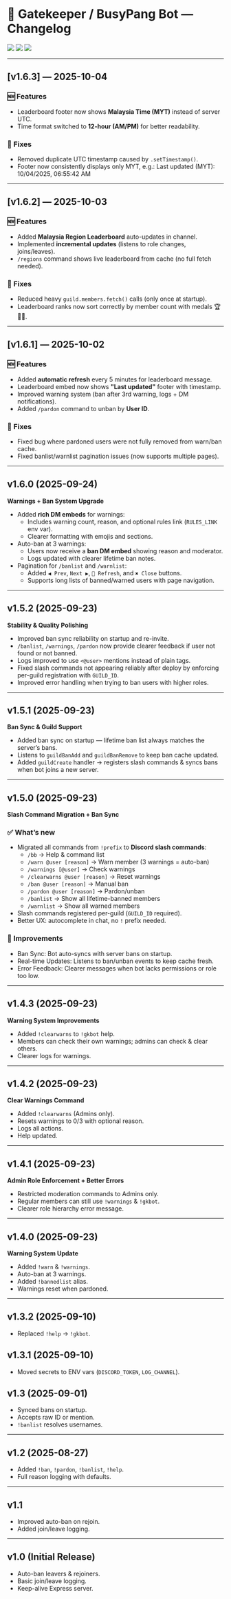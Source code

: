 # 📜 Gatekeeper / BusyPang Bot — Changelog

<p align="left">
  <img src="https://img.shields.io/badge/version-v1.6.1-blue?style=for-the-badge" />
  <img src="https://img.shields.io/badge/status-stable-brightgreen?style=for-the-badge" />
  <img src="https://img.shields.io/badge/license-MIT-lightgrey?style=for-the-badge" />
</p>

---

## [v1.6.3] — 2025-10-04  
### 🆕 Features  
- Leaderboard footer now shows **Malaysia Time (MYT)** instead of server UTC.  
- Time format switched to **12-hour (AM/PM)** for better readability.  

### 🔧 Fixes  
- Removed duplicate UTC timestamp caused by `.setTimestamp()`.  
- Footer now consistently displays only MYT, e.g.: Last updated (MYT): 10/04/2025, 06:55:42 AM

---

## [v1.6.2] — 2025-10-03  
### 🆕 Features  
- Added **Malaysia Region Leaderboard** auto-updates in channel.  
- Implemented **incremental updates** (listens to role changes, joins/leaves).  
- `/regions` command shows live leaderboard from cache (no full fetch needed).  

### 🔧 Fixes  
- Reduced heavy `guild.members.fetch()` calls (only once at startup).  
- Leaderboard ranks now sort correctly by member count with medals 🏆🥈🥉.  

---

## [v1.6.1] — 2025-10-02  
### 🆕 Features  
- Added **automatic refresh** every 5 minutes for leaderboard message.  
- Leaderboard embed now shows **"Last updated"** footer with timestamp.  
- Improved warning system (ban after 3rd warning, logs + DM notifications).  
- Added `/pardon` command to unban by **User ID**.  

### 🔧 Fixes  
- Fixed bug where pardoned users were not fully removed from warn/ban cache.  
- Fixed banlist/warnlist pagination issues (now supports multiple pages).  

--- 

## v1.6.0 (2025-09-24)  
**Warnings + Ban System Upgrade**

- Added **rich DM embeds** for warnings:
  - Includes warning count, reason, and optional rules link (`RULES_LINK` env var).
  - Clearer formatting with emojis and sections.
- Auto-ban at 3 warnings:
  - Users now receive a **ban DM embed** showing reason and moderator.
  - Logs updated with clearer lifetime ban notes.
- Pagination for `/banlist` and `/warnlist`:
  - Added `◀ Prev`, `Next ▶`, `🔄 Refresh`, and `✖ Close` buttons.
  - Supports long lists of banned/warned users with page navigation.

---

## v1.5.2 (2025-09-23)  
**Stability & Quality Polishing**

- Improved ban sync reliability on startup and re-invite.  
- `/banlist`, `/warnings`, `/pardon` now provide clearer feedback if user not found or not banned.  
- Logs improved to use `<@user>` mentions instead of plain tags.  
- Fixed slash commands not appearing reliably after deploy by enforcing per-guild registration with `GUILD_ID`.  
- Improved error handling when trying to ban users with higher roles.  

---

## v1.5.1 (2025-09-23)  
**Ban Sync & Guild Support**

- Added ban sync on startup — lifetime ban list always matches the server’s bans.  
- Listens to `guildBanAdd` and `guildBanRemove` to keep ban cache updated.  
- Added `guildCreate` handler → registers slash commands & syncs bans when bot joins a new server.  

---

## v1.5.0 (2025-09-23)  
**Slash Command Migration + Ban Sync**

### ✅ What’s new
- Migrated all commands from `!prefix` to **Discord slash commands**:
  - `/bb` → Help & command list  
  - `/warn @user [reason]` → Warn member (3 warnings = auto-ban)  
  - `/warnings [@user]` → Check warnings  
  - `/clearwarns @user [reason]` → Reset warnings  
  - `/ban @user [reason]` → Manual ban  
  - `/pardon @user [reason]` → Pardon/unban  
  - `/banlist` → Show all lifetime-banned members  
  - `/warnlist` → Show all warned members  
- Slash commands registered per-guild (`GUILD_ID` required).  
- Better UX: autocomplete in chat, no `!` prefix needed.  

### 🔄 Improvements
- Ban Sync: Bot auto-syncs with server bans on startup.  
- Real-time Updates: Listens to ban/unban events to keep cache fresh.  
- Error Feedback: Clearer messages when bot lacks permissions or role too low.  

---

## v1.4.3 (2025-09-23)  
**Warning System Improvements**
- Added `!clearwarns` to `!gkbot` help.  
- Members can check their own warnings; admins can check & clear others.  
- Clearer logs for warnings.  

---

## v1.4.2 (2025-09-23)  
**Clear Warnings Command**
- Added `!clearwarns` (Admins only).  
- Resets warnings to 0/3 with optional reason.  
- Logs all actions.  
- Help updated.  

---

## v1.4.1 (2025-09-23)  
**Admin Role Enforcement + Better Errors**
- Restricted moderation commands to Admins only.  
- Regular members can still use `!warnings` & `!gkbot`.  
- Clearer role hierarchy error message.  

---

## v1.4.0 (2025-09-23)  
**Warning System Update**
- Added `!warn` & `!warnings`.  
- Auto-ban at 3 warnings.  
- Added `!bannedlist` alias.  
- Warnings reset when pardoned.  

---

## v1.3.2 (2025-09-10)  
- Replaced `!help` → `!gkbot`.  

## v1.3.1 (2025-09-10)  
- Moved secrets to ENV vars (`DISCORD_TOKEN`, `LOG_CHANNEL`).  

## v1.3 (2025-09-01)  
- Synced bans on startup.  
- Accepts raw ID or mention.  
- `!banlist` resolves usernames.  

---

## v1.2 (2025-08-27)  
- Added `!ban`, `!pardon`, `!banlist`, `!help`.  
- Full reason logging with defaults.  

---

## v1.1  
- Improved auto-ban on rejoin.  
- Added join/leave logging.  

---

## v1.0 (Initial Release)  
- Auto-ban leavers & rejoiners.  
- Basic join/leave logging.  
- Keep-alive Express server.  
